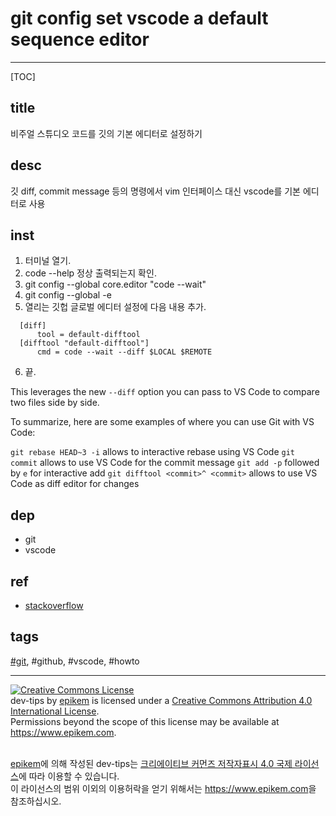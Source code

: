 # git config set vscode a default sequence editor

----
[TOC]

## title

 비주얼 스튜디오 코드를 깃의 기본 에디터로 설정하기

## desc
  깃 diff, commit message 등의 명령에서 vim 인터페이스 대신 vscode를 기본 에디터로 사용

## inst
1. 터미널 열기.
2. code --help 정상 출력되는지 확인.
3. git config --global core.editor "code --wait"
4. git config --global -e
5. 열리는 깃헙 글로벌 에디터 설정에 다음 내용 추가.

```
  [diff]
      tool = default-difftool
  [difftool "default-difftool"]
      cmd = code --wait --diff $LOCAL $REMOTE
```

6. 끝.

  This leverages the new `--diff` option you can pass to VS Code to compare two files side by side.

  To summarize, here are some examples of where you can use Git with VS Code:

  `git rebase HEAD~3 -i` allows to interactive rebase using VS Code
  `git commit` allows to use VS Code for the commit message
  `git add -p` followed by `e` for interactive add
  `git difftool <commit>^ <commit>` allows to use VS Code as diff editor for changes
## dep
  - git
  - vscode

## ref
  - [stackoverflow](https://stackoverflow.com/questions/30024353/how-to-use-visual-studio-code-as-default-editor-for-git/36644561)

## tags
  [#git](#title), #github, #vscode, #howto


----

<!-- license start -->

<a rel="license" href="http://creativecommons.org/licenses/by/4.0/"><img alt="Creative Commons License" style="border-width:0" src="https://i.creativecommons.org/l/by/4.0/88x31.png" /></a>
<br /><span xmlns:dct="http://purl.org/dc/terms/" property="dct:title">dev-tips</span> by <a xmlns:cc="http://creativecommons.org/ns#" href="https://www.github.com/epikem/dev-tips" property="cc:attributionName" rel="cc:attributionURL">epikem</a> is licensed under a <a rel="license" href="http://creativecommons.org/licenses/by/4.0/">Creative Commons Attribution 4.0 International License</a>.<br />Permissions beyond the scope of this license may be available at <a xmlns:cc="http://creativecommons.org/ns#" href="https://www.epikem.com" rel="cc:morePermissions">https://www.epikem.com</a>.

<br /><a xmlns:cc="http://creativecommons.org/ns#" href="https://www.github.com/epikem/dev-tips" property="cc:attributionName" rel="cc:attributionURL">epikem</a>에 의해 작성된 <span xmlns:dct="http://purl.org/dc/terms/" property="dct:title">dev-tips</span>는 <a rel="license" href="http://creativecommons.org/licenses/by/4.0/">크리에이티브 커먼즈 저작자표시 4.0 국제 라이선스</a>에 따라 이용할 수 있습니다.<br />이 라이선스의 범위 이외의 이용허락을 얻기 위해서는 <a xmlns:cc="http://creativecommons.org/ns#" href="https://www.epikem.com" rel="cc:morePermissions">https://www.epikem.com</a>을 참조하십시오.

<!-- license end -->

